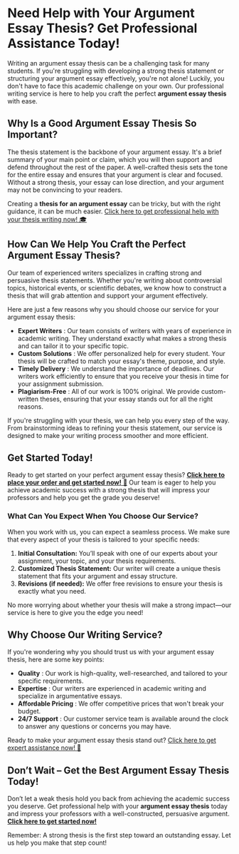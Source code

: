 # Need Help with Your Argument Essay Thesis? Get Professional Assistance Today!

Writing an argument essay thesis can be a challenging task for many students. If you're struggling with developing a strong thesis statement or structuring your argument essay effectively, you're not alone! Luckily, you don't have to face this academic challenge on your own. Our professional writing service is here to help you craft the perfect **argument essay thesis** with ease.

## Why Is a Good Argument Essay Thesis So Important?

The thesis statement is the backbone of your argument essay. It's a brief summary of your main point or claim, which you will then support and defend throughout the rest of the paper. A well-crafted thesis sets the tone for the entire essay and ensures that your argument is clear and focused. Without a strong thesis, your essay can lose direction, and your argument may not be convincing to your readers.

Creating a **thesis for an argument essay** can be tricky, but with the right guidance, it can be much easier. [Click here to get professional help with your thesis writing now! 🎓](https://tinyurl.com/topessay?keyword=argument+essay+thesis)

## How Can We Help You Craft the Perfect Argument Essay Thesis?

Our team of experienced writers specializes in crafting strong and persuasive thesis statements. Whether you're writing about controversial topics, historical events, or scientific debates, we know how to construct a thesis that will grab attention and support your argument effectively.

Here are just a few reasons why you should choose our service for your argument essay thesis:

- **Expert Writers** : Our team consists of writers with years of experience in academic writing. They understand exactly what makes a strong thesis and can tailor it to your specific topic.
- **Custom Solutions** : We offer personalized help for every student. Your thesis will be crafted to match your essay's theme, purpose, and style.
- **Timely Delivery** : We understand the importance of deadlines. Our writers work efficiently to ensure that you receive your thesis in time for your assignment submission.
- **Plagiarism-Free** : All of our work is 100% original. We provide custom-written theses, ensuring that your essay stands out for all the right reasons.

If you're struggling with your thesis, we can help you every step of the way. From brainstorming ideas to refining your thesis statement, our service is designed to make your writing process smoother and more efficient.

## Get Started Today!

Ready to get started on your perfect argument essay thesis? [**Click here to place your order and get started now!** 🚀](https://tinyurl.com/topessay?keyword=argument+essay+thesis) Our team is eager to help you achieve academic success with a strong thesis that will impress your professors and help you get the grade you deserve!

### What Can You Expect When You Choose Our Service?

When you work with us, you can expect a seamless process. We make sure that every aspect of your thesis is tailored to your specific needs:

1. **Initial Consultation:** You’ll speak with one of our experts about your assignment, your topic, and your thesis requirements.
2. **Customized Thesis Statement:** Our writer will create a unique thesis statement that fits your argument and essay structure.
3. **Revisions (if needed):** We offer free revisions to ensure your thesis is exactly what you need.

No more worrying about whether your thesis will make a strong impact—our service is here to give you the edge you need!

## Why Choose Our Writing Service?

If you're wondering why you should trust us with your argument essay thesis, here are some key points:

- **Quality** : Our work is high-quality, well-researched, and tailored to your specific requirements.
- **Expertise** : Our writers are experienced in academic writing and specialize in argumentative essays.
- **Affordable Pricing** : We offer competitive prices that won't break your budget.
- **24/7 Support** : Our customer service team is available around the clock to answer any questions or concerns you may have.

Ready to make your argument essay thesis stand out? [Click here to get expert assistance now! 🎯](https://tinyurl.com/topessay?keyword=argument+essay+thesis)

## Don’t Wait – Get the Best Argument Essay Thesis Today!

Don’t let a weak thesis hold you back from achieving the academic success you deserve. Get professional help with your **argument essay thesis** today and impress your professors with a well-constructed, persuasive argument. [**Click here to get started now!**](https://tinyurl.com/topessay?keyword=argument+essay+thesis)

Remember: A strong thesis is the first step toward an outstanding essay. Let us help you make that step count!
